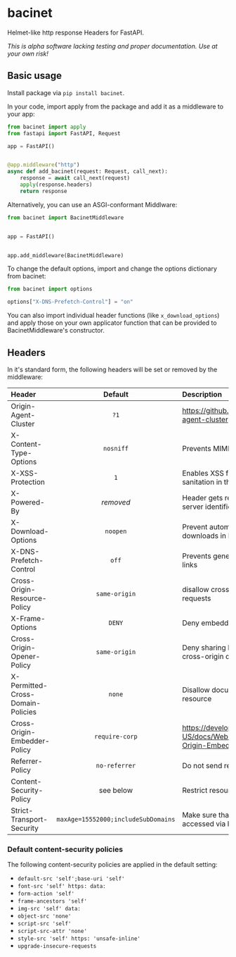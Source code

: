 # bacinet

Helmet-like http response Headers for FastAPI.

_This is alpha software lacking testing and proper documentation. Use at your own risk!_

## Basic usage

Install package via `pip install bacinet`.

In your code, import apply from the package and add it as a middleware to your app:

```python
from bacinet import apply
from fastapi import FastAPI, Request

app = FastAPI()


@app.middleware("http")
async def add_bacinet(request: Request, call_next):
    response = await call_next(request)
    apply(response.headers)
    return response
```

Alternatively, you can use an ASGI-conformant Middlware:

```python
from bacinet import BacinetMiddleware


app = FastAPI()


app.add_middleware(BacinetMiddleware)

```

To change the default options, import and change the options dictionary from bacinet:

```python
from bacinet import options

options["X-DNS-Prefetch-Control"] = "on"
```

You can also import individual header functions (like `x_download_options`) and apply those on your own applicator function that can be provided to BacinetMiddleware's constructor.

## Headers

In it's standard form, the following headers will be set or removed by the middleware:

| Header                            |               Default               | Description                                                                            |
| :-------------------------------- | :---------------------------------: | :------------------------------------------------------------------------------------- |
| Origin-Agent-Cluster              |                `?1`                 | https://github.com/WICG/origin-agent-cluster                                           |
| X-Content-Type-Options            |              `nosniff`              | Prevents MIME type sniffing attacks                                                    |
| X-XSS-Protection                  |                 `1`                 | Enables XSS filtering and page sanitation in the browser                               |
| X-Powered-By                      |              _removed_              | Header gets removed to hinder server identification                                    |
| X-Download-Options                |              `noopen`               | Prevent automated opening of downloads in legacy browsers                              |
| X-DNS-Prefetch-Control            |                `off`                | Prevents general DNS prefetching for links                                             |
| Cross-Origin-Resource-Policy      |            `same-origin`            | disallow cross-origin no-cors requests                                                 |
| X-Frame-Options                   |               `DENY`                | Deny embedding in other sited                                                          |
| Cross-Origin-Opener-Policy        |            `same-origin`            | Deny sharing browsing context with cross-origin documents                              |
| X-Permitted-Cross-Domain-Policies |               `none`                | Disallow document embedding of the resource                                            |
| Cross-Origin-Embedder-Policy      |           `require-corp`            | https://developer.mozilla.org/en-US/docs/Web/HTTP/Headers/Cross-Origin-Embedder-Policy |
| Referrer-Policy                   |            `no-referrer`            | Do not send referrer headers                                                           |
| Content-Security-Policy           |              see below              | Restrict resource access                                                               |
| Strict-Transport-Security         | `maxAge=15552000;includeSubDomains` | Make sure that the site is only accessed via https                                     |

### Default content-security policies

The following content-security policies are applied in the default setting:

-   `default-src 'self';base-uri 'self'`
-   `font-src 'self' https: data:`
-   `form-action 'self'`
-   `frame-ancestors 'self'`
-   `img-src 'self' data:`
-   `object-src 'none'`
-   `script-src 'self'`
-   `script-src-attr 'none'`
-   `style-src 'self' https: 'unsafe-inline'`
-   `upgrade-insecure-requests`
